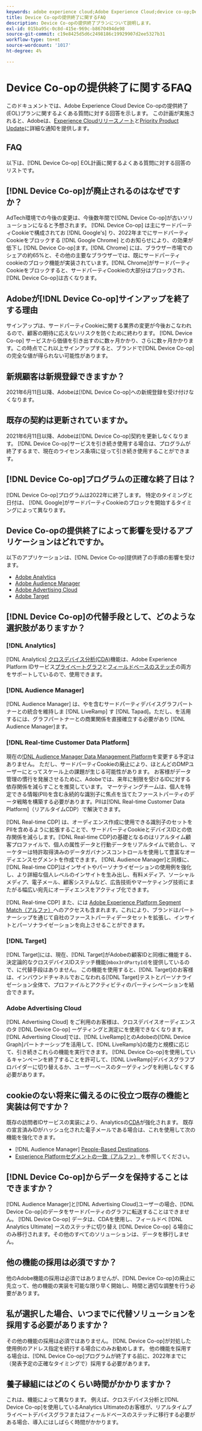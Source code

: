 ```yaml
---
keywords: adobe experience cloud;Adobe Experience Cloud;device co-op;Device Co-op；提供終了
title: Device Co-opの提供終了に関するFAQ
description: Device Co-opの提供終了プランについて説明します。
exl-id: 015ba95c-0c8d-415e-969c-b8670494de98
source-git-commit: c19e8425d5d6c2498186c19929907d2ee5327b31
workflow-type: tm+mt
source-wordcount: '1017'
ht-degree: 4%

---
```


# Device Co-opの提供終了に関するFAQ

このドキュメントでは、Adobe Experience Cloud Device Co-opの提供終了(EOL)プランに関するよくある質問に対する回答を示します。 この計画が実施されると、Adobeは、[Experience Cloudリリースノート](https://experienceleague.adobe.com/docs/release-notes/experience-cloud/current.html?lang=ja)と[Priority Product Update](https://www.adobe.com/subscription/priority-product-update.html)に詳細な通知を提供します。

## FAQ

以下は、[!DNL Device Co-op] EOL計画に関するよくある質問に対する回答のリストです。

## [!DNL Device Co-op]が廃止されるのはなぜですか？

AdTech環境での今後の変更は、今後数年間で[!DNL Device Co-op]が古いソリューションになると予想されます。 [!DNL Device Co-op] は主にサードパーティCookieで構成されてお [!DNL Google's] り、2022年までにサードパーティCookieをブロックする [!DNL Google Chrome] とのお知らせにより、の効果が低下し [!DNL Device Co-op]ます。[!DNL Chrome] には、ブラウザー市場でのシェアの約65%と、その他の主要なブラウザーでは、既にサードパーティcookieのブロック機能が実装されています。[!DNL Chrome]がサードパーティCookieをブロックすると、サードパーティCookieの大部分はブロックされ、[!DNL Device Co-op]は古くなります。

## Adobeが[!DNL Device Co-op]サインアップを終了する理由

サインアップは、サードパーティCookieに関する業界の変更が今後おこなわれるので、顧客の期待に応えないリスクを防ぐために終わります。 [!DNL Device Co-op] サービスから価値を引き出すのに数ヶ月かかり、さらに数ヶ月かかります。この時点でこれ以上サインアップすると、ブランドで[!DNL Device Co-op]の完全な値が得られない可能性があります。

## 新規顧客は新規登録できますか？

2021年6月11日以降、Adobeは[!DNL Device Co-op]への新規登録を受け付けなくなります。

## 既存の契約は更新されていますか。

2021年6月11日以降、Adobeは[!DNL Device Co-op]契約を更新しなくなります。 [!DNL Device Co-op]サービスを引き続き使用する場合は、プログラムが終了するまで、現在のライセンス条項に従って引き続き使用することができます。

## [!DNL Device Co-op]プログラムの正確な終了日は？

[!DNL Device Co-op]プログラムは2022年に終了します。 特定のタイミングと日付は、 [!DNL Google]がサードパーティCookieのブロックを開始するタイミングによって異なります。

## Device Co-opの提供終了によって影響を受けるアプリケーションはどれですか。

以下のアプリケーションは、[!DNL Device Co-op]提供終了の手順の影響を受けます。

- [Adobe Analytics](https://experienceleague.adobe.com/docs/analytics.html?lang=en)
- [Adobe Audience Manager](https://experienceleague.adobe.com/docs/audience-manager/user-guide/overview/aam-overview.html?lang=en)
- [Adobe Advertising Cloud](https://experienceleague.adobe.com/docs/advertising-cloud.html?lang=en)
- [Adobe Target](https://experienceleague.adobe.com/docs/target/using/introduction/intro.html?lang=en)

## [!DNL Device Co-op]の代替手段として、どのような選択肢がありますか？

### [!DNL Analytics]

[!DNL Analytics] [クロスデバイス分析(CDA)](https://experienceleague.adobe.com/docs/analytics/components/cda/overview.html?lang=ja)機能は、Adobe Experience Platform IDサービス[プライベートグラフ](https://experienceleague.adobe.com/docs/analytics/components/cda/device-graph.html?lang=en)と[フィールドベースのステッチ](https://experienceleague.adobe.com/docs/analytics/components/cda/field-based-stitching.html?lang=en)の両方をサポートしているので、使用できます。

### [!DNL Audience Manager]

[!DNL Audience Manager] は、やを含むサードパーティデバイスグラフパートナーとの統合を維持しま [!DNL LiveRamp] す [!DNL Tapad]。ただし、を活用するには、グラフパートナーとの商業関係を直接確立する必要があり [!DNL Audience Manager]ます。

### [!DNL Real-time Customer Data Platform]

現在の[!DNL Audience Manager Data Management Platform](DMP)を変更する予定はありません。 ただし、サードパーティCookieの廃止により、ほとんどのDMPユーザーにとってスケール上の課題が生じる可能性があります。 お客様がデータ管理の慣行を発展させるために、Adobeでは、来年に制限を受けるIDに対する依存関係を減らすことを推奨しています。 マーケティングチームは、個人を特定できる情報(PII)を含む永続的な識別子に焦点を当てたファーストパーティのデータ戦略を構築する必要があります。PIIは[!DNL Real-time Customer Data Platform]（リアルタイムCDP）で解決できます。

[!DNL Real-time CDP] は、オーディエンス作成に使用できる識別子のセットをPIIを含めるように拡張することで、サードパーティCookieとデバイスIDとの依存関係を減らします。[!DNL Real-time CDP]の基礎となるのはリアルタイム顧客プロファイルで、個人の属性データと行動データをリアルタイムで統合し、マーケターは特許取得済みのデータガバナンスコントロールを使用して豊富なオーディエンスセグメントを作成できます。 [!DNL Audience Manager]と同様に、[!DNL Real-time CDP]はインサイトやパーソナライゼーションの使用例を強化し、より詳細な個人レベルのインサイトを生み出し、有料メディア、ソーシャルメディア、電子メール、顧客システムなど、広告技術やマーケティング技術にまたがる幅広い宛先にオーディエンスをアクティブ化できます。

[!DNL Real-time CDP] また、には [Adobe Experience Platform Segment Match（アルファ）](https://experienceleague.adobe.com/docs/experience-platform/segmentation/ui/segment-match.html?lang=en)へのアクセスも含まれます。これにより、ブランドはパートナーシップを通じて自社のファーストパーティデータセットを拡張し、インサイトとパーソナライゼーションを向上させることができます。

### [!DNL Target]

[!DNL Target]には、現在、[!DNL Target]がAdobeの顧客IDと同様に機能する、決定論的なクロスデバイスIDステッチ機能(`mbox3rdPartyId`)を提供しているので、に代替手段はありません。 この機能を使用すると、[!DNL Target]のお客様は、インバウンドチャネルでおこなわれる[!DNL Target]テストとパーソナライゼーション全体で、プロファイルとアクティビティのパーティシペーションを結合できます。

### Adobe Advertising Cloud

[!DNL Advertising Cloud] をご利用のお客様は、クロスデバイスオーディエンスのタ [!DNL Device Co-op] ーゲティングと測定にを使用できなくなります。[!DNL Advertising Cloud]では、[!DNL LiveRamp]とのAdobeの[!DNL Device Graph]パートナーシップを活用して、[!DNL LiveRamp’s]の能力と規模に応じて、引き続きこれらの機能を実行できます。 [!DNL Device Co-op]を使用しているキャンペーンを終了することを許可して、[!DNL LiveRamp]デバイスグラフプロバイダーに切り替えるか、ユーザーベースのターゲティングを利用しなくする必要があります。

## cookieのない将来に備えるのに役立つ既存の機能と実装は何ですか？

既存の訪問者IDサービスの実装により、Analyticsの[CDA](https://experienceleague.adobe.com/docs/analytics/components/cda/overview.html)が強化されます。 既存の宣言済みIDがハッシュ化された電子メールである場合は、これを使用して次の機能を強化できます。

- [!DNL Audience Manager] [People-Based Destinations](https://experienceleague.adobe.com/docs/audience-manager/user-guide/features/destinations/people-based/people-based-destinations-overview.html?lang=ja).
- [Experience Platformセグメントの一致（アルファ） ](https://experienceleague.adobe.com/docs/experience-platform/segmentation/ui/segment-match.html?lang=en)を参照してください。

## [!DNL Device Co-op]からデータを保持することはできますか？

[!DNL Audience Manager]と[!DNL Advertising Cloud]ユーザーの場合、[!DNL Device Co-op]のデータをサードパーティのグラフに転送することはできません。 [!DNL Device Co-op] データは、CDAを使用し、フィールドベ [!DNL Analytics Ultimate] ースのステッチに切り替え [!DNL Device Co-op] る場合にのみ移行されます。その他のすべてのソリューションは、データを移行しません。

## 他の機能の採用は必須ですか？

他のAdobe機能の採用は必須ではありませんが、[!DNL Device Co-op]の廃止に先立って、他の機能の実装を可能な限り早く開始し、時間と適切な調整を行う必要があります。

## 私が選択した場合、いつまでに代替ソリューションを採用する必要がありますか？

その他の機能の採用は必須ではありません。 [!DNL Device Co-op]が対処した使用例のアドレス指定を続行する場合にのみお勧めします。 他の機能を採用する場合は、[!DNL Device Co-op]プログラムが終了する前に、2022年までに（発表予定の正確なタイミングで）採用する必要があります。

## 養子縁組にはどのくらい時間がかかりますか？

これは、機能によって異なります。 例えば、クロスデバイス分析と[!DNL Device Co-op]を使用しているAnalytics Ultimateのお客様が、リアルタイムプライベートデバイスグラフまたはフィールドベースのステッチに移行する必要がある場合、導入にはしばらく時間がかかります。

